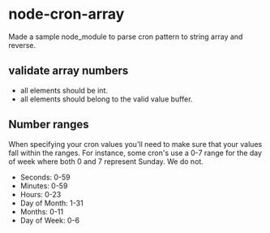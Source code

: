 # node-cron-array

Made a sample node_module to parse cron pattern to string array and reverse.

## validate array numbers

* all elements should be int.
* all elements should belong to the valid value buffer. 

## Number ranges

When specifying your cron values you'll need to make sure that your values fall within the ranges. For instance, some cron's use a 0-7 range for the day of week where both 0 and 7 represent Sunday. We do not.

* Seconds: 0-59
* Minutes: 0-59
* Hours: 0-23
* Day of Month: 1-31
* Months: 0-11
* Day of Week: 0-6

